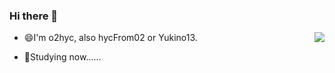 ### Hi there 👋
<img align="right" src="https://github-readme-stats.vercel.app/api?username=02hyc&show_icons=true&icon_color=CE1D2D&text_color=718096&bg_color=ffffff&hide_title=true" />

- 😄I'm o2hyc, also hycFrom02 or Yukino13.

- 🤔Studying now......

<!--
**02hyc/02hyc** is a ✨ _special_ ✨ repository because its `README.md` (this file) appears on your GitHub profile.

Here are some ideas to get you started:

- 🔭 I’m currently working on ...
- 🌱 I’m currently learning ...
- 👯 I’m looking to collaborate on ...
- 🤔 I’m looking for help with ...
- 💬 Ask me about ...
- 📫 How to reach me: ...
- 😄 Pronouns: ...
- ⚡ Fun fact: ...
-->
